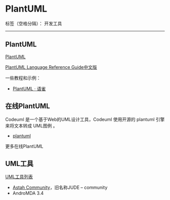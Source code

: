 ﻿# PlantUML

标签（空格分隔）： 开发工具

---

## PlantUML

[PlantUML](http://plantuml.com/)

[PlantUML Language Reference Guide中文版](http://translate.plantuml.com/zh/PlantUML_Language_Reference_Guide_ZH.pdf)



一些教程和示例：

- [PlantUML · 语雀](https://www.yuque.com/yuque/help/editor-puml)



## 在线PlantUML
Codeuml 是一个基于Web的UML设计工具，Codeuml 使用开源的 plantuml 引擎来将文本转成 UML图例 。


- [plantuml](http://www.plantuml.com/plantuml/uml/)


更多在线PlantUML





## UML工具
[UML工具列表](http://www.cnblogs.com/tmeily/p/4464251.html)


- [Astah Community](http://astah.net/editions/community)，旧名称JUDE – community
- AndroMDA 3.4


